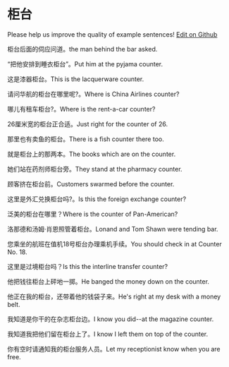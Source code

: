 # 柜台

Please help us improve the quality of example sentences! [Edit on Github](https://github.com/jiyushe/jiyu-example-sentence-source/blob/main/chinese/guitai.md)

<p><span class="chinese">柜台后面的伺应问道。</span><span class="english">the man behind the bar asked.</span></p>

<p><span class="chinese">“把他安排到睡衣柜台”。</span><span class="english">Put him at the pyjama counter.</span></p>

<p><span class="chinese">这是漆器柜台。</span><span class="english">This is the lacquerware counter.</span></p>

<p><span class="chinese">请问华航的柜台在哪里呢?。</span><span class="english">Where is China Airlines counter?</span></p>

<p><span class="chinese">哪儿有租车柜台?。</span><span class="english">Where is the rent-a-car counter?</span></p>

<p><span class="chinese">26厘米宽的柜台正合适。</span><span class="english">Just right for the counter of 26.</span></p>

<p><span class="chinese">那里也有卖鱼的柜台。</span><span class="english">There is a fish counter there too.</span></p>

<p><span class="chinese">就是柜台上的那两本。</span><span class="english">The books which are on the counter.</span></p>

<p><span class="chinese">她们站在药剂师柜台旁。</span><span class="english">They stand at the pharmacy counter.</span></p>

<p><span class="chinese">顾客挤在柜台前。</span><span class="english">Customers swarmed before the counter.</span></p>

<p><span class="chinese">这里是外汇兑换柜台吗?。</span><span class="english">Is this the foreign exchange counter?</span></p>

<p><span class="chinese">泛美的柜台在哪里？</span><span class="english">Where is the counter of Pan-American?</span></p>

<p><span class="chinese">洛那德和汤姆·肖恩照管着柜台。</span><span class="english">Lonand and Tom Shawn were tending bar.</span></p>

<p><span class="chinese">您乘坐的航班在值机18号柜台办理乘机手续。</span><span class="english">You should check in at Counter No. 18.</span></p>

<p><span class="chinese">这里是过境柜台吗？</span><span class="english">Is this the interline transfer counter?</span></p>

<p><span class="chinese">他把钱往柜台上砰地一掷。</span><span class="english">He banged the money down on the counter.</span></p>

<p><span class="chinese">他正在我的柜台，还带着他的钱袋子来。</span><span class="english">He's right at my desk with a money belt.</span></p>

<p><span class="chinese">我知道是你干的在杂志柜台边。</span><span class="english">I know you did--at the magazine counter.</span></p>

<p><span class="chinese">我知道我把他们留在柜台上了。</span><span class="english">I know I left them on top of the counter.</span></p>

<p><span class="chinese">你有空时请通知我的柜台服务人员。</span><span class="english">Let my receptionist know when you are free.</span></p>

